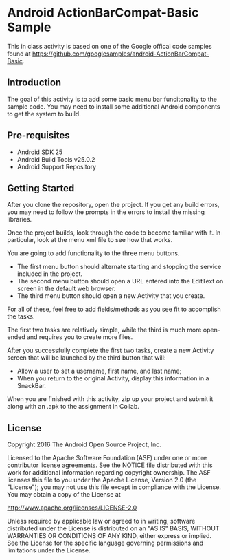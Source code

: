 
Android ActionBarCompat-Basic Sample
===================================

This in class activity is based on one of the Google offical code samples found
at https://github.com/googlesamples/android-ActionBarCompat-Basic.

Introduction
------------

The goal of this activity is to add some basic menu bar funcitonality to the sample
code.  You may need to install some additional Android components to get the system 
to build.

Pre-requisites
--------------

- Android SDK 25
- Android Build Tools v25.0.2
- Android Support Repository

Getting Started
---------------

After you clone the repository, open the project.  If you get any build errors, you 
may need to follow the prompts in the errors to install the missing libraries.

Once the project builds, look through the code to become familiar with it.  In 
particular, look at the menu xml file to see how that works.

You are going to add functionality to the three menu buttons.

- The first menu button should alternate starting and stopping the service included in the project.  
- The second menu button should open a URL entered into the EditText on screen in the default web browser.
- The third menu button should open a new Activity that you create.

For all of these, feel free to add fields/methods as you see fit to accomplish the tasks.

The first two tasks are relatively simple, while the third is much more open-ended and
requires you to create more files.  

After you successfully complete the first two tasks, create a new Activity screen that will be launched
by the third button that will:

- Allow a user to set a username, first name, and last name;
- When you return to the original Activity, display this information in a SnackBar.

When you are finished with this activity, zip up your project and submit it along with an .apk to the assignment
in Collab.

License
-------

Copyright 2016 The Android Open Source Project, Inc.

Licensed to the Apache Software Foundation (ASF) under one or more contributor
license agreements.  See the NOTICE file distributed with this work for
additional information regarding copyright ownership.  The ASF licenses this
file to you under the Apache License, Version 2.0 (the "License"); you may not
use this file except in compliance with the License.  You may obtain a copy of
the License at

http://www.apache.org/licenses/LICENSE-2.0

Unless required by applicable law or agreed to in writing, software
distributed under the License is distributed on an "AS IS" BASIS, WITHOUT
WARRANTIES OR CONDITIONS OF ANY KIND, either express or implied.  See the
License for the specific language governing permissions and limitations under
the License.
